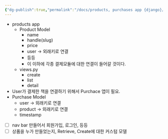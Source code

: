 ```yaml
---
{"dg-publish":true,"permalink":"/docs/products, purchases app {django}/","title":"products, purchases app {django}"}
---
```


- products app
	- Product Model
		- name
		- handle(slug)
		- price
		- user -> 외래키로 연결
		- 등등
		- 이 이하에 각종 결제모듈에 대한 연결이 들어갈 것이다.
	- views.py
		- create
		- list
		- detail
- User가 결제한 책을 연결하기 위해서 Purchace 앱이 필요.
- Purchase Model
	- user -> 외래키로 연결
	- product -> 외래키로 연결
	- timestamp

- [ ] nav bar 만들어서 회원가입, 로그인, 등등
- [ ] 상품을 누가 만들었는지, Retrieve, Create에 대한 커스텀 모델 
